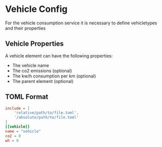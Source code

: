 # Vehicle Config

For the vehicle consumption service it is necessary to define vehicletypes and their properties

## Vehicle Properties

A vehicle element can have the following properties:

- The vehicle name
- The co2 emissions (optional)
- The kw/h consumption per km (optional)
- The parent element (optional)

## TOML Format

```toml
include = [
    'relative/path/to/file.toml',
    '/absolute/path/to/file.toml'
]
[[vehicle]]
name = "vehicle"
co2 = 0
wh = 0
```
